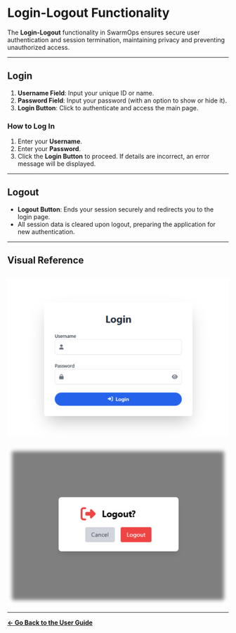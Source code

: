 # Login-Logout Functionality

The **Login-Logout** functionality in SwarmOps ensures secure user authentication and session termination, maintaining privacy and preventing unauthorized access.

---

## Login
1. **Username Field**: Input your unique ID or name.
2. **Password Field**: Input your password (with an option to show or hide it).
3. **Login Button**: Click to authenticate and access the main page.

### How to Log In
1. Enter your **Username**.
2. Enter your **Password**.
3. Click the **Login Button** to proceed. If details are incorrect, an error message will be displayed.

---

## Logout
- **Logout Button**: Ends your session securely and redirects you to the login page.
- All session data is cleared upon logout, preparing the application for new authentication.

---

## Visual Reference

![Login Visual Representation](images/login.png)
---

![Logout Visual Representation](images/logout.png)

---

**[← Go Back to the User Guide](../user-guide.md)**